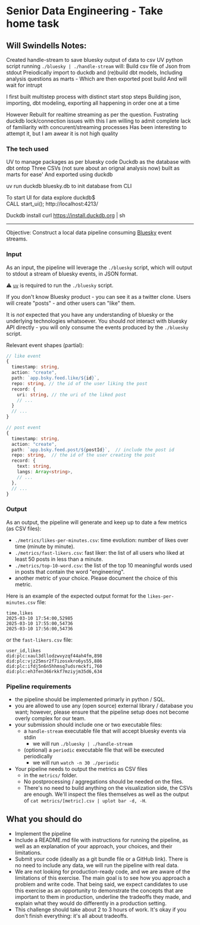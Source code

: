 # Senior Data Engineering - Take home task

## Will Swindells Notes: 

Created handle-stream to save bluesky output of data to csv
UV python script
running `./bluesky | ./handle-stream` will:
Build csv file of Json from stdout
Preiodically import to duckdb and (re)build dbt models,
Including analysis questions as marts - Which are then exported post build
And will wait for intrupt


I first built multistep process with distinct start stop steps
Building json, importing, dbt modeling, exporting all happening in order one at a time

However Rebuilt for realtime streaming as per the question.
Fustrating duckdb lock/connection issues with this
I am willing to admit complete lack of familiarity with concurent/streaming processes
Has been interesting to attempt it, but I am awear it is not high quality


### The tech used
UV to manage packages as per bluesky code
Duckdb as the database with dbt ontop
Three CSVs (not sure about an orignal analysis now) built as marts for ease'
And exported using duckdb

uv run duckdb bluesky.db to init database from CLI

To start UI for data explore
duckdb$  
CALL start_ui();
http://localhost:4213/

Duckdb install
curl https://install.duckdb.org | sh


-----------

Objective: Construct a local data pipeline consuming [Bluesky](https://bsky.app/) event streams.

### Input

As an input, the pipeline will leverage the `./bluesky` script, which will output to stdout a stream of bluesky events, in JSON format.

:warning: [`uv`](https://docs.astral.sh/uv/getting-started/installation/) is required to run the `./bluesky` script.

If you don't know Bluesky product - you can see it as a twitter clone. Users will create "posts" - and other users can "like" them.

It is _not_ expected that you have any understanding of bluesky or the underlying technologies whatsoever. You should _not_ interact with bluesky API directly - you will only consume the events produced by the `./bluesky` script.

Relevant event shapes (partial):

```ts
// like event
{
  timestamp: string,
  action: "create",
  path: `app.bsky.feed.like/${id}`,
  repo: string, // the id of the user liking the post
  record: {
    uri: string, // the uri of the liked post
    // ...
  }
  // ...
}

// post event
{
  timestamp: string,
  action: "create",
  path: `app.bsky.feed.post/${postId}`,  // include the post id
  repo: string,  // the id of the user creating the post
  record: {
    text: string,
    langs: Array<string>,
    // ...
  },
  // ...
}
```

### Output

As an output, the pipeline will generate and keep up to date a few metrics (as CSV files):

- `./metrics/likes-per-minutes.csv`: time evolution: number of likes over time (minute by minute).
- `./metrics/fast-likers.csv`: fast liker: the list of all users who liked at least 50 posts in less than a minute.
- `./metrics/top-10-word.csv`: the list of the top 10 meaningful words used in posts that contain the word "engineering".
- another metric of your choice. Please document the choice of this metric.

Here is an example of the expected output format for the `likes-per-minutes.csv` file:

```csv
time,likes
2025-03-10 17:54:00,52985
2025-03-10 17:55:00,54736
2025-03-10 17:56:00,54736
```

or the `fast-likers.csv` file:

```csv
user_id,likes
did:plc:xaul3dllodzwvyzqf44ah4fm,898
did:plc:vjz25msr2f7izosxkro6ys55,886
did:plc:ifdj5n6n5hhmsq7udsrmckfi,760
did:plc:eh3fen366rkkf7mziyjm35d6,634
```

### Pipeline requirements

- the pipeline should be implemented primarly in python / SQL.
- you are allowed to use any (open source) external library / database you want; however, please ensure that the pipeline setup does not become overly complex for our team.
- your submission should include one or two executable files:
  - a `handle-stream` executable file that will accept bluesky events via stdin
    - we will run `./bluesky | ./handle-stream`
  - (optional) a `periodic` executable file that will be executed periodically
    - we will run `watch -n 30 ./periodic`
- Your pipeline needs to output the metrics as CSV files
  - in the `metrics/` folder.
  - No postprocessing / aggregations should be needed on the files.
  - There's no need to build anything on the visualization side, the CSVs are enough. We'll inspect the files themselves as well as the output of `cat metrics/[metric].csv | uplot bar -d, -H`.

## What you should do

- Implement the pipeline
- Include a README.md file with instructions for running the pipeline, as well as an explanation of your approach, your choices, and their limitations.
- Submit your code (ideally as a git bundle file or a GitHub link). There is no need to include any data, we will run the pipeline with real data.
- We are not looking for production-ready code, and we are aware of the limitations of this exercise. The main goal is to see how you approach a problem and write code. That being said, we expect candidates to use this exercise as an opportunity to demonstrate the concepts that are important to them in production, underline the tradeoffs they made, and explain what they would do differently in a production setting.
- This challenge should take about 2 to 3 hours of work. It's okay if you don't finish everything: it's all about tradeoffs.

